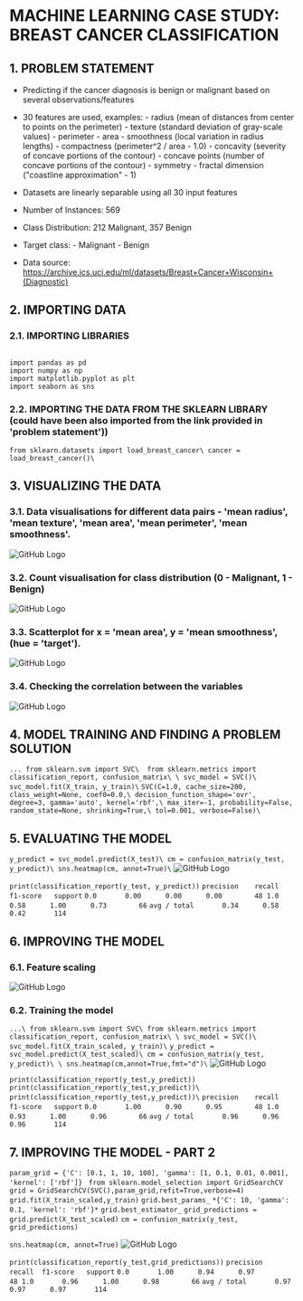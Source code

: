 # MACHINE LEARNING CASE STUDY: BREAST CANCER CLASSIFICATION

## 1. PROBLEM STATEMENT

- Predicting if the cancer diagnosis is benign or malignant based on several observations/features 
- 30 features are used, examples:
        - radius (mean of distances from center to points on the perimeter)
        - texture (standard deviation of gray-scale values)
        - perimeter
        - area
        - smoothness (local variation in radius lengths)
        - compactness (perimeter^2 / area - 1.0)
        - concavity (severity of concave portions of the contour)
        - concave points (number of concave portions of the contour)
        - symmetry 
        - fractal dimension ("coastline approximation" - 1)

- Datasets are linearly separable using all 30 input features
- Number of Instances: 569
- Class Distribution: 212 Malignant, 357 Benign
- Target class:
         - Malignant
         - Benign
- Data source: https://archive.ics.uci.edu/ml/datasets/Breast+Cancer+Wisconsin+(Diagnostic)

## 2. IMPORTING DATA

### 2.1. IMPORTING LIBRARIES
<code>
import pandas as pd  
import numpy as np  
import matplotlib.pyplot as plt  
import seaborn as sns  
</code>

### 2.2. IMPORTING THE DATA FROM THE SKLEARN LIBRARY (could have been also imported from the link provided in 'problem statement'))
`
from sklearn.datasets import load_breast_cancer\
cancer = load_breast_cancer()\
`

## 3. VISUALIZING THE DATA

### 3.1. Data visualisations for different data pairs - 'mean radius', 'mean texture', 'mean area', 'mean perimeter', 'mean smoothness'.
![GitHub Logo](/images/datavisualisation1.png)

### 3.2. Count visualisation for class distribution (0 - Malignant, 1 - Benign)
![GitHub Logo](/images/datavisualisation2.png)

### 3.3. Scatterplot for x = 'mean area', y = 'mean smoothness', (hue = 'target').
![GitHub Logo](/images/datavisualisation3.png)

### 3.4. Checking the correlation between the variables
![GitHub Logo](/images/datavisualisation4.png)

## 4. MODEL TRAINING AND FINDING A PROBLEM SOLUTION
`
...
from sklearn.svm import SVC\ 
from sklearn.metrics import classification_report, confusion_matrix\
\
svc_model = SVC()\
svc_model.fit(X_train, y_train)\
`
`
SVC(C=1.0, cache_size=200, class_weight=None, coef0=0.0,\
  decision_function_shape='ovr', degree=3, gamma='auto', kernel='rbf',\
  max_iter=-1, probability=False, random_state=None, shrinking=True,\
  tol=0.001, verbose=False)\
`

## 5. EVALUATING THE MODEL

`
y_predict = svc_model.predict(X_test)\
cm = confusion_matrix(y_test, y_predict)\
sns.heatmap(cm, annot=True)\
`
![GitHub Logo](/images/confusionmatrix1.png)

`print(classification_report(y_test, y_predict))`
`precision    recall  f1-score   support`
`
        0.0       0.00      0.00      0.00        48
        1.0       0.58      1.00      0.73        66
`
`avg / total       0.34      0.58      0.42       114`

## 6. IMPROVING THE MODEL

### 6.1. Feature scaling
![GitHub Logo](/images/featurescaling.png)

### 6.2. Training the model
`
...\
from sklearn.svm import SVC\
from sklearn.metrics import classification_report, confusion_matrix\
\
svc_model = SVC()\
svc_model.fit(X_train_scaled, y_train)\
`
`
y_predict = svc_model.predict(X_test_scaled)\
cm = confusion_matrix(y_test, y_predict)\
\
sns.heatmap(cm,annot=True,fmt="d")\
`
![GitHub Logo](/images/confusionmatrix2.png)

`print(classification_report(y_test,y_predict))`
`
print(classification_report(y_test,y_predict))\
print(classification_report(y_test,y_predict))\
`
`precision    recall  f1-score   support`
`
        0.0       1.00      0.90      0.95        48
        1.0       0.93      1.00      0.96        66
`
`avg / total       0.96      0.96      0.96       114`

## 7. IMPROVING THE MODEL - PART 2

`param_grid = {'C': [0.1, 1, 10, 100], 'gamma': [1, 0.1, 0.01, 0.001], 'kernel': ['rbf']} `
`from sklearn.model_selection import GridSearchCV`
`grid = GridSearchCV(SVC(),param_grid,refit=True,verbose=4)`
`grid.fit(X_train_scaled,y_train)`
`grid.best_params_`
`*{'C': 10, 'gamma': 0.1, 'kernel': 'rbf'}*`
`grid.best_estimator_`
`grid_predictions = grid.predict(X_test_scaled)`
`cm = confusion_matrix(y_test, grid_predictions)`

`sns.heatmap(cm, annot=True)`
![GitHub Logo](/images/confusionmatrix3.png)

`print(classification_report(y_test,grid_predictions))`
`precision    recall  f1-score   support`
`
        0.0       1.00      0.94      0.97        48
        1.0       0.96      1.00      0.98        66
`
`avg / total       0.97      0.97      0.97       114`
